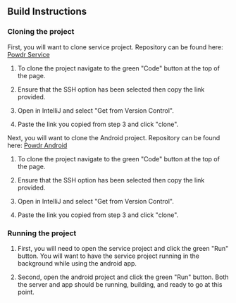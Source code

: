 ## Build Instructions

### Cloning the project

 First, you will want to clone service project. 
Repository can be found here: [Powdr Service](https://github.com/powdr-ddc/powdr-service)

1. To clone the project navigate to the green "Code" button at the top of the page.

2. Ensure that the SSH option has been selected then copy the link provided.

3. Open in IntelliJ and select "Get from Version Control".

4. Paste the link you copied from step 3 and click "clone".

 Next, you will want to clone the Android project.
Repository can be found here: [Powdr Android](https://github.com/powdr-ddc/powdr)

1. To clone the project navigate to the green "Code" button at the top of the page.
   
2. Ensure that the SSH option has been selected then copy the link provided.
   
3. Open in IntelliJ and select "Get from Version Control".
   
4. Paste the link you copied from step 3 and click "clone".

### Running the project

1. First, you will need to open the service project and click the green "Run" button. You will want
to have the service project running in the background while using the android app.

2. Second, open the android project and click the green "Run" button. Both the server and app should 
be running, building, and ready to go at this point.
 